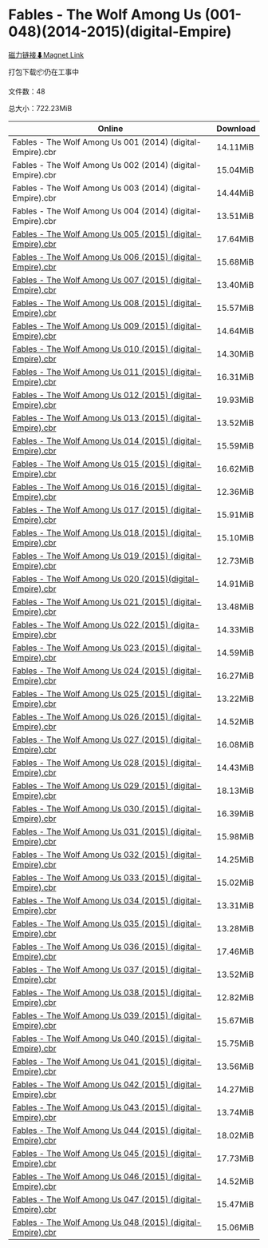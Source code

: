 # Fables - The Wolf Among Us (001-048)(2014-2015)(digital-Empire)

[磁力链接⬇Magnet Link](magnet:?xt=urn:btih:de717fe78e4f8022c2c39481ec9f6751f7f4db5b&dn=Fables%20-%20The%20Wolf%20Among%20Us%20%28001-048%29%282014-2015%29%28digital-Empire%29)

打包下载📦仍在工事中

文件数：48

总大小：722.23MiB

Online | Download
--- | ---
Fables - The Wolf Among Us 001 (2014) (digital-Empire).cbr | 14.11MiB
Fables - The Wolf Among Us 002 (2014) (digital-Empire).cbr | 15.04MiB
Fables - The Wolf Among Us 003 (2014) (digital-Empire).cbr | 14.44MiB
Fables - The Wolf Among Us 004 (2014) (digital-Empire).cbr | 13.51MiB
[Fables - The Wolf Among Us 005 (2015) (digital-Empire).cbr](https://github.com/alicewish/markdown/blob/master/comic/Fables-Wolf-Among-Us-005-2015-digital-Empire-cbr.md) | 17.64MiB
[Fables - The Wolf Among Us 006 (2015) (digital-Empire).cbr](https://github.com/alicewish/markdown/blob/master/comic/Fables-Wolf-Among-Us-006-2015-digital-Empire-cbr.md) | 15.68MiB
[Fables - The Wolf Among Us 007 (2015) (digital-Empire).cbr](https://github.com/alicewish/markdown/blob/master/comic/Fables-Wolf-Among-Us-007-2015-digital-Empire-cbr.md) | 13.40MiB
[Fables - The Wolf Among Us 008 (2015) (digital-Empire).cbr](https://github.com/alicewish/markdown/blob/master/comic/Fables-Wolf-Among-Us-008-2015-digital-Empire-cbr.md) | 15.57MiB
[Fables - The Wolf Among Us 009 (2015) (digital-Empire).cbr](https://github.com/alicewish/markdown/blob/master/comic/Fables-Wolf-Among-Us-009-2015-digital-Empire-cbr.md) | 14.64MiB
[Fables - The Wolf Among Us 010 (2015) (digital-Empire).cbr](https://github.com/alicewish/markdown/blob/master/comic/Fables-Wolf-Among-Us-010-2015-digital-Empire-cbr.md) | 14.30MiB
[Fables - The Wolf Among Us 011 (2015) (digital-Empire).cbr](https://github.com/alicewish/markdown/blob/master/comic/Fables-Wolf-Among-Us-011-2015-digital-Empire-cbr.md) | 16.31MiB
[Fables - The Wolf Among Us 012 (2015) (digital-Empire).cbr](https://github.com/alicewish/markdown/blob/master/comic/Fables-Wolf-Among-Us-012-2015-digital-Empire-cbr.md) | 19.93MiB
[Fables - The Wolf Among Us 013 (2015) (digital-Empire).cbr](https://github.com/alicewish/markdown/blob/master/comic/Fables-Wolf-Among-Us-013-2015-digital-Empire-cbr.md) | 13.52MiB
[Fables - The Wolf Among Us 014 (2015) (digital-Empire).cbr](https://github.com/alicewish/markdown/blob/master/comic/Fables-Wolf-Among-Us-014-2015-digital-Empire-cbr.md) | 15.59MiB
[Fables - The Wolf Among Us 015 (2015) (digital-Empire).cbr](https://github.com/alicewish/markdown/blob/master/comic/Fables-Wolf-Among-Us-015-2015-digital-Empire-cbr.md) | 16.62MiB
[Fables - The Wolf Among Us 016 (2015) (digital-Empire).cbr](https://github.com/alicewish/markdown/blob/master/comic/Fables-Wolf-Among-Us-016-2015-digital-Empire-cbr.md) | 12.36MiB
[Fables - The Wolf Among Us 017 (2015) (digital-Empire).cbr](https://github.com/alicewish/markdown/blob/master/comic/Fables-Wolf-Among-Us-017-2015-digital-Empire-cbr.md) | 15.91MiB
[Fables - The Wolf Among Us 018 (2015) (digital-Empire).cbr](https://github.com/alicewish/markdown/blob/master/comic/Fables-Wolf-Among-Us-018-2015-digital-Empire-cbr.md) | 15.10MiB
[Fables - The Wolf Among Us 019 (2015) (digital-Empire).cbr](https://github.com/alicewish/markdown/blob/master/comic/Fables-Wolf-Among-Us-019-2015-digital-Empire-cbr.md) | 12.73MiB
[Fables - The Wolf Among Us 020 (2015)(digital-Empire).cbr](https://github.com/alicewish/markdown/blob/master/comic/Fables-Wolf-Among-Us-020-2015-digital-Empire-cbr.md) | 14.91MiB
[Fables - The Wolf Among Us 021 (2015) (digital-Empire).cbr](https://github.com/alicewish/markdown/blob/master/comic/Fables-Wolf-Among-Us-021-2015-digital-Empire-cbr.md) | 13.48MiB
[Fables - The Wolf Among Us 022 (2015) (digita-Empire).cbr](https://github.com/alicewish/markdown/blob/master/comic/Fables-Wolf-Among-Us-022-2015-digita-Empire-cbr.md) | 14.33MiB
[Fables - The Wolf Among Us 023 (2015) (digital-Empire).cbr](https://github.com/alicewish/markdown/blob/master/comic/Fables-Wolf-Among-Us-023-2015-digital-Empire-cbr.md) | 14.59MiB
[Fables - The Wolf Among Us 024 (2015) (digital-Empire).cbr](https://github.com/alicewish/markdown/blob/master/comic/Fables-Wolf-Among-Us-024-2015-digital-Empire-cbr.md) | 16.27MiB
[Fables - The Wolf Among Us 025 (2015) (digital-Empire).cbr](https://github.com/alicewish/markdown/blob/master/comic/Fables-Wolf-Among-Us-025-2015-digital-Empire-cbr.md) | 13.22MiB
[Fables - The Wolf Among Us 026 (2015) (digital-Empire).cbr](https://github.com/alicewish/markdown/blob/master/comic/Fables-Wolf-Among-Us-026-2015-digital-Empire-cbr.md) | 14.52MiB
[Fables - The Wolf Among Us 027 (2015) (digital-Empire).cbr](https://github.com/alicewish/markdown/blob/master/comic/Fables-Wolf-Among-Us-027-2015-digital-Empire-cbr.md) | 16.08MiB
[Fables - The Wolf Among Us 028 (2015) (digital-Empire).cbr](https://github.com/alicewish/markdown/blob/master/comic/Fables-Wolf-Among-Us-028-2015-digital-Empire-cbr.md) | 14.43MiB
[Fables - The Wolf Among Us 029 (2015) (digital-Empire).cbr](https://github.com/alicewish/markdown/blob/master/comic/Fables-Wolf-Among-Us-029-2015-digital-Empire-cbr.md) | 18.13MiB
[Fables - The Wolf Among Us 030 (2015) (digital-Empire).cbr](https://github.com/alicewish/markdown/blob/master/comic/Fables-Wolf-Among-Us-030-2015-digital-Empire-cbr.md) | 16.39MiB
[Fables - The Wolf Among Us 031 (2015) (digital-Empire).cbr](https://github.com/alicewish/markdown/blob/master/comic/Fables-Wolf-Among-Us-031-2015-digital-Empire-cbr.md) | 15.98MiB
[Fables - The Wolf Among Us 032 (2015) (digital-Empire).cbr](https://github.com/alicewish/markdown/blob/master/comic/Fables-Wolf-Among-Us-032-2015-digital-Empire-cbr.md) | 14.25MiB
[Fables - The Wolf Among Us 033 (2015) (digital-Empire).cbr](https://github.com/alicewish/markdown/blob/master/comic/Fables-Wolf-Among-Us-033-2015-digital-Empire-cbr.md) | 15.02MiB
[Fables - The Wolf Among Us 034 (2015) (digital-Empire).cbr](https://github.com/alicewish/markdown/blob/master/comic/Fables-Wolf-Among-Us-034-2015-digital-Empire-cbr.md) | 13.31MiB
[Fables - The Wolf Among Us 035 (2015) (digital-Empire).cbr](https://github.com/alicewish/markdown/blob/master/comic/Fables-Wolf-Among-Us-035-2015-digital-Empire-cbr.md) | 13.28MiB
[Fables - The Wolf Among Us 036 (2015) (digital-Empire).cbr](https://github.com/alicewish/markdown/blob/master/comic/Fables-Wolf-Among-Us-036-2015-digital-Empire-cbr.md) | 17.46MiB
[Fables - The Wolf Among Us 037 (2015) (digital-Empire).cbr](https://github.com/alicewish/markdown/blob/master/comic/Fables-Wolf-Among-Us-037-2015-digital-Empire-cbr.md) | 13.52MiB
[Fables - The Wolf Among Us 038 (2015) (digital-Empire).cbr](https://github.com/alicewish/markdown/blob/master/comic/Fables-Wolf-Among-Us-038-2015-digital-Empire-cbr.md) | 12.82MiB
[Fables - The Wolf Among Us 039 (2015) (digital-Empire).cbr](https://github.com/alicewish/markdown/blob/master/comic/Fables-Wolf-Among-Us-039-2015-digital-Empire-cbr.md) | 15.67MiB
[Fables - The Wolf Among Us 040 (2015) (digital-Empire).cbr](https://github.com/alicewish/markdown/blob/master/comic/Fables-Wolf-Among-Us-040-2015-digital-Empire-cbr.md) | 15.75MiB
[Fables - The Wolf Among Us 041 (2015) (digital-Empire).cbr](https://github.com/alicewish/markdown/blob/master/comic/Fables-Wolf-Among-Us-041-2015-digital-Empire-cbr.md) | 13.56MiB
[Fables - The Wolf Among Us 042 (2015) (digital-Empire).cbr](https://github.com/alicewish/markdown/blob/master/comic/Fables-Wolf-Among-Us-042-2015-digital-Empire-cbr.md) | 14.27MiB
[Fables - The Wolf Among Us 043 (2015) (digital-Empire).cbr](https://github.com/alicewish/markdown/blob/master/comic/Fables-Wolf-Among-Us-043-2015-digital-Empire-cbr.md) | 13.74MiB
[Fables - The Wolf Among Us 044 (2015) (digital-Empire).cbr](https://github.com/alicewish/markdown/blob/master/comic/Fables-Wolf-Among-Us-044-2015-digital-Empire-cbr.md) | 18.02MiB
[Fables - The Wolf Among Us 045 (2015) (digital-Empire).cbr](https://github.com/alicewish/markdown/blob/master/comic/Fables-Wolf-Among-Us-045-2015-digital-Empire-cbr.md) | 17.73MiB
[Fables - The Wolf Among Us 046 (2015) (digital-Empire).cbr](https://github.com/alicewish/markdown/blob/master/comic/Fables-Wolf-Among-Us-046-2015-digital-Empire-cbr.md) | 14.52MiB
[Fables - The Wolf Among Us 047 (2015) (digital-Empire).cbr](https://github.com/alicewish/markdown/blob/master/comic/Fables-Wolf-Among-Us-047-2015-digital-Empire-cbr.md) | 15.47MiB
[Fables - The Wolf Among Us 048 (2015) (digital-Empire).cbr](https://github.com/alicewish/markdown/blob/master/comic/Fables-Wolf-Among-Us-048-2015-digital-Empire-cbr.md) | 15.06MiB